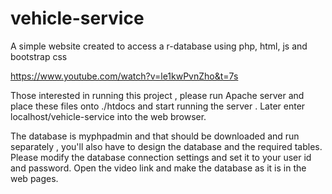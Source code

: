 # vehicle-service
A simple website created to access a r-database using php, html, js and bootstrap css

https://www.youtube.com/watch?v=le1kwPvnZho&t=7s

Those interested in running this project , please run Apache server and place these files onto ./htdocs and start running the server .
Later enter localhost/vehicle-service into the web browser.

The database is myphpadmin and that should be downloaded and run separately , you'll also have to design the database and the required tables.
Please modify the database connection settings and set it to your user id and password.
Open the video link and make the database as it is in the web pages.
